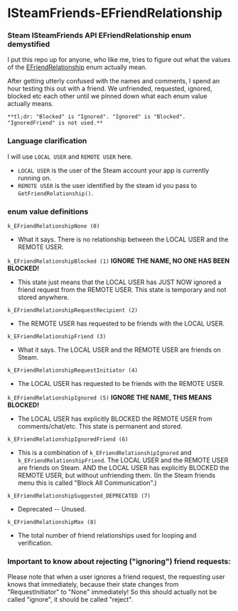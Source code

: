 # ISteamFriends-EFriendRelationship
### Steam ISteamFriends API EFriendRelationship enum demystified

I put this repo up for anyone, who like me, tries to figure out what the values of the [EFriendRelationship](https://partner.steamgames.com/doc/api/ISteamFriends#EFriendRelationship) enum actually mean.

After getting utterly confused with the names and comments, I spend an hour testing this out with a friend. We unfriended, requested, ignored, blocked etc each other until we pinned down what each enum value actually means.

`**tl;dr: "Blocked" is "Ignored". "Ignored" is "Blocked". "IgnoredFriend" is not used.**`


### Language clarification

I will use `LOCAL USER` and `REMOTE USER` here.
* `LOCAL USER` is the user of the Steam account your app is currently running on.
* `REMOTE USER` is the user identified by the steam id you pass to `GetFriendRelationship()`.


### enum value definitions

`k_EFriendRelationshipNone (0)`
* What it says. There is no relationship between the LOCAL USER and the REMOTE USER.

`k_EFriendRelationshipBlocked (1)` **IGNORE THE NAME, NO ONE HAS BEEN BLOCKED!**
* This state just means that the LOCAL USER has JUST NOW ignored a friend request from the REMOTE USER. This state is temporary and not stored anywhere.

`k_EFriendRelationshipRequestRecipient (2)`
* The REMOTE USER has requested to be friends with the LOCAL USER.

`k_EFriendRelationshipFriend (3)`
* What it says. The LOCAL USER and the REMOTE USER are friends on Steam.

`k_EFriendRelationshipRequestInitiator (4)`
* The LOCAL USER has requested to be friends with the REMOTE USER.

`k_EFriendRelationshipIgnored (5)` **IGNORE THE NAME, THIS MEANS BLOCKED!**
* The LOCAL USER has explicitly BLOCKED the REMOTE USER from comments/chat/etc. This state is permanent and stored.

`k_EFriendRelationshipIgnoredFriend (6)`
* This is a combination of `k_EFriendRelationshipIgnored` and `k_EFriendRelationshipFriend`. The LOCAL USER and the REMOTE USER are friends on Steam. AND the LOCAL USER has explicitly BLOCKED the REMOTE USER, but without unfriending them. (In the Steam friends menu this is called "Block All Communication".)

`k_EFriendRelationshipSuggested_DEPRECATED (7)`
* Deprecated -- Unused.

`k_EFriendRelationshipMax (8)`
* The total number of friend relationships used for looping and verification.


### Important to know about rejecting ("ignoring") friend requests:

Please note that when a user ignores a friend request, the requesting user knows that immediately, because their state changes from "RequestInitiator" to "None" immediately! So this should actually not be called "ignore", it should be called "reject".
